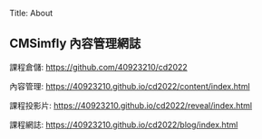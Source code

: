 Title: About

## CMSimfly 內容管理網誌

課程倉儲: <a href="https://github.com/40923210/cd2022">https://github.com/40923210/cd2022</a>

內容管理: <a href="https://40923210.github.io/cd2022/content/index.html">https://40923210.github.io/cd2022/content/index.html</a>

課程投影片: <a href="https://40923210.github.io/cd2022/reveal/index.html">https://40923210.github.io/cd2022/reveal/index.html</a>

課程網誌: <a href="https://40923210.github.io/cd2022/blog/index.html">https://40923210.github.io/cd2022/blog/index.html</a>








